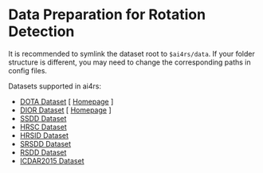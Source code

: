 # Data Preparation for Rotation Detection

It is recommended to symlink the dataset root to `$ai4rs/data`.
If your folder structure is different, you may need to change the corresponding paths in config files.

Datasets supported in ai4rs:

- [DOTA Dataset](dota/README.md) \[ [Homepage](https://captain-whu.github.io/DOTA/) \]
- [DIOR Dataset](dior/README.md) \[ [Homepage](https://gcheng-nwpu.github.io/#Datasets) \]
- [SSDD Dataset](ssdd/README.md)
- [HRSC Dataset](hrsc/README.md)
- [HRSID Dataset](hrsid/README.md)
- [SRSDD Dataset](srsdd/README.md)
- [RSDD Dataset](rsdd/README.md)
- [ICDAR2015 Dataset](icdar2015/README.md)

